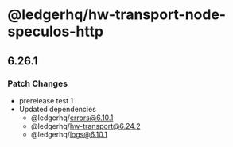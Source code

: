 # @ledgerhq/hw-transport-node-speculos-http

## 6.26.1

### Patch Changes

- prerelease test 1
- Updated dependencies
  - @ledgerhq/errors@6.10.1
  - @ledgerhq/hw-transport@6.24.2
  - @ledgerhq/logs@6.10.1
